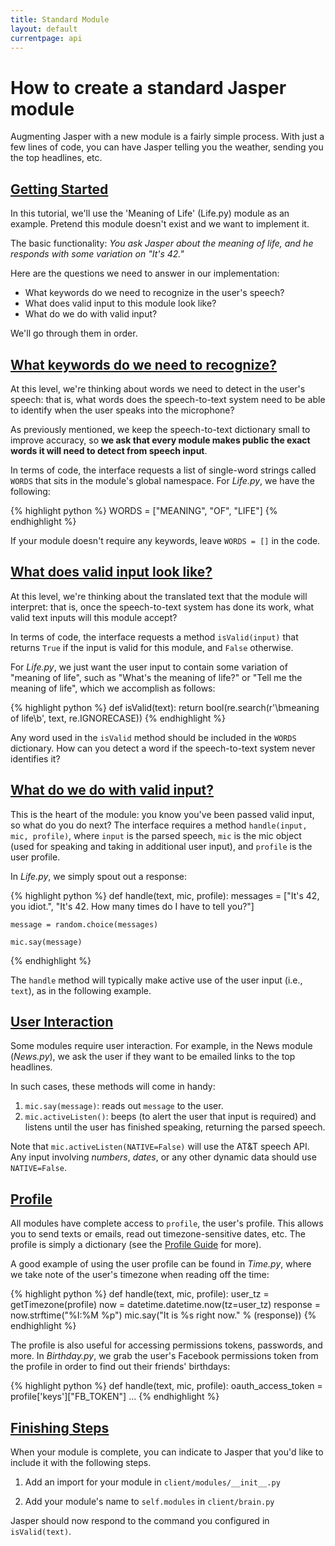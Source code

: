 ```yaml
---
title: Standard Module
layout: default
currentpage: api
---
```


How to create a standard Jasper module
===

Augmenting Jasper with a new module is a fairly simple process. With just a few lines of code, you can have Jasper telling you the weather, sending you the top headlines, etc.

<h2 class="linked" id='getting-started'><a href="#getting-started" title="Permalink to this headline">Getting Started</a></h2>

In this tutorial, we'll use the 'Meaning of Life' (Life.py) module as an example. Pretend this module doesn't exist and we want to implement it.

The basic functionality: _You ask Jasper about the meaning of life, and he responds with some variation on "It's 42."_

Here are the questions we need to answer in our implementation:

- What keywords do we need to recognize in the user's speech?
- What does valid input to this module look like?
- What do we do with valid input?


We'll go through them in order.

<h2 class="linked" id='keywords'><a href="#keywords" title="Permalink to this headline">What keywords do we need to recognize?</a></h2>

At this level, we're thinking about words we need to detect in the user's speech: that is, what words does the speech-to-text system need to be able to identify when the user speaks into the microphone?

As previously mentioned, we keep the speech-to-text dictionary small to improve accuracy, so __we ask that every module makes public the exact words it will need to detect from speech input__.

In terms of code, the interface requests a list of single-word strings called `WORDS` that sits in the module's global namespace. For _Life.py_, we have the following:

{% highlight python %}
WORDS = ["MEANING", "OF", "LIFE"]
{% endhighlight %}

If your module doesn't require any keywords, leave `WORDS = []` in the code.


<h2 class="linked" id='valid-input'><a href="#valid-input" title="Permalink to this headline">What does valid input look like?</a></h2>

At this level, we're thinking about the translated text that the module will interpret: that is, once the speech-to-text system has done its work, what valid text inputs will this module accept?

In terms of code, the interface requests a method `isValid(input)` that returns `True` if the input is valid for this module, and `False` otherwise.

For _Life.py_, we just want the user input to contain some variation of "meaning of life", such as "What's the meaning of life?" or "Tell me the meaning of life", which we accomplish as follows:

{% highlight python %}
def isValid(text):
    return bool(re.search(r'\bmeaning of life\b', text, re.IGNORECASE))
{% endhighlight %}

Any word used in the `isValid` method should be included in the `WORDS` dictionary. How can you detect a word if the speech-to-text system never identifies it?


<h2 class="linked" id='handling-input'><a href="#handling-input" title="Permalink to this headline">What do we do with valid input?</a></h2>

This is the heart of the module: you know you've been passed valid input, so what do you do next? The interface requires a method `handle(input, mic, profile)`, where `input` is the parsed speech, `mic` is the mic object (used for speaking and taking in additional user input), and `profile` is the user profile.

In _Life.py_, we simply spout out a response:

{% highlight python %}
def handle(text, mic, profile):
    messages = ["It's 42, you idiot.",
                "It's 42. How many times do I have to tell you?"]

    message = random.choice(messages)

    mic.say(message)
{% endhighlight %}

The `handle` method will typically make active use of the user input (i.e., `text`), as in the following example.

<h2 class="linked" id='user-interaction'><a href="#user-interaction" title="Permalink to this headline">User Interaction</a></h2>

Some modules require user interaction. For example, in the News module (_News.py_), we ask the user if they want to be emailed links to the top headlines.

In such cases, these methods will come in handy:

1. `mic.say(message)`: reads out `message` to the user.
2. `mic.activeListen()`: beeps (to alert the user that input is required) and listens until the user has finished speaking, returning the parsed speech.

Note that `mic.activeListen(NATIVE=False)` will use the AT&T speech API. Any input involving _numbers_, _dates_, or any other dynamic data should use `NATIVE=False`.

<h2 class="linked" id='profile'><a href="#profile" title="Permalink to this headline">Profile</a></h2>

All modules have complete access to `profile`, the user's profile. This allows you to send texts or emails, read out timezone-sensitive dates, etc. The profile is simply a dictionary (see the [Profile Guide](#Profile_Guide) for more).

A good example of using the user profile can be found in _Time.py_, where we take note of the user's timezone when reading off the time:

{% highlight python %}
def handle(text, mic, profile):
    user_tz = getTimezone(profile)
    now = datetime.datetime.now(tz=user_tz)
    response = now.strftime("%I:%M %p")
    mic.say("It is %s right now." % (response))
{% endhighlight %}

The profile is also useful for accessing permissions tokens, passwords, and more. In _Birthday.py_, we grab the user's Facebook permissions token from the profile in order to find out their friends' birthdays:

{% highlight python %}
def handle(text, mic, profile):
    oauth_access_token = profile['keys']["FB_TOKEN"]
    ...
{% endhighlight %}

<h2 class="linked" id='finishing-steps'><a href="#finishing-steps" title="Permalink to this headline">Finishing Steps</a></h2>

When your module is complete, you can indicate to Jasper that you'd like to include it with the following steps.

1) Add an import for your module in `client/modules/__init__.py`

2) Add your module's name to `self.modules` in `client/brain.py`

Jasper should now respond to the command you configured in `isValid(text)`.
